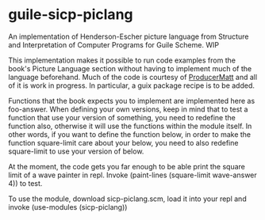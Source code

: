 # guile-sicp-piclang
An implementation of Henderson-Escher picture language from Structure and Interpretation of Computer Programs for Guile Scheme. WIP

This implementation makes it possible to run code examples from the book's Picture Language section without having to implement much of the language beforehand.
Much of the code is courtesy of [ProducerMatt](https://github.com/ProducerMatt/SICP-solutions) and all of it is work in progress. In particular, a guix package recipe is to be added.

Functions that the book expects you to implement are implemented here as foo-answer. When defining your own versions, keep in mind that to test a function that use your version of something, you need to redefine the function also, otherwise it will use the functions within the module itself. In other words, if you want to define the function below, in order to make the function square-limit care about your below, you need to also redefine square-limit to use your version of below.  

At the moment, the code gets you far enough to be able print the square limit of a wave painter in repl. Invoke (paint-lines (square-limit wave-answer 4)) to test.

To use the module, download sicp-piclang.scm, load it into your repl and invoke (use-modules (sicp-piclang))
